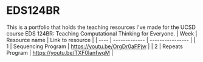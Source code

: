 # EDS124BR
This is a portfolio that holds the teaching resources I've made for the UCSD course EDS 124BR: Teaching Computational Thinking for Everyone.
| Week | Resource name | Link to resource |
| ---- | ------------- | ---------------- |
| 1    | Sequencing Program | https://youtu.be/OrgDr0aFPjw |
| 2    | Repeats Program    | https://youtu.be/TXF0lanfwqM |
